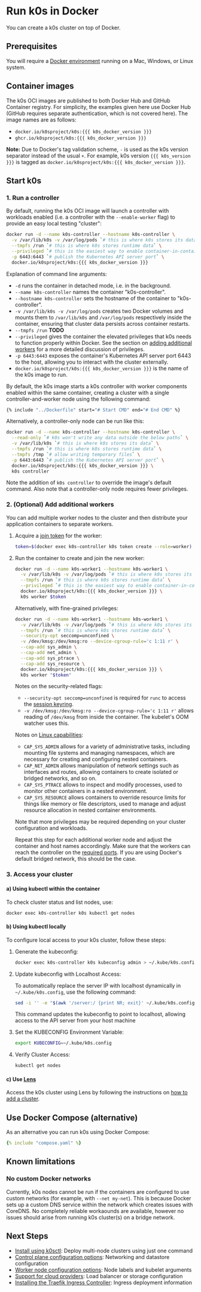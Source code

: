 # Run k0s in Docker

You can create a k0s cluster on top of Docker.

## Prerequisites

You will require a [Docker environment](https://docs.docker.com/get-docker/) running on a Mac, Windows, or Linux system.

## Container images

The k0s OCI images are published to both Docker Hub and GitHub Container
registry. For simplicity, the examples given here use Docker Hub (GitHub
requires separate authentication, which is not covered here). The image names
are as follows:

- `docker.io/k0sproject/k0s:{{{ k0s_docker_version }}}`
- `ghcr.io/k0sproject/k0s:{{{ k0s_docker_version }}}`

**Note:** Due to Docker's tag validation scheme, `-` is used as the k0s version
separator instead of the usual `+`. For example, k0s version `{{{ k0s_version
}}}` is tagged as `docker.io/k0sproject/k0s:{{{ k0s_docker_version }}}`.

## Start k0s

### 1. Run a controller

By default, running the k0s OCI image will launch a controller with workloads
enabled (i.e. a controller with the `--enable-worker` flag) to provide an easy
local testing "cluster":

```sh
docker run -d --name k0s-controller --hostname k0s-controller \
  -v /var/lib/k0s -v /var/log/pods `# this is where k0s stores its data` \
  --tmpfs /run `# this is where k0s stores runtime data` \
  --privileged `# this is the easiest way to enable container-in-container workloads` \
  -p 6443:6443 `# publish the Kubernetes API server port` \
  docker.io/k0sproject/k0s:{{{ k0s_docker_version }}}
```

Explanation of command line arguments:

- `-d` runs the container in detached mode, i.e. in the background.
- `--name k0s-controller` names the container "k0s-controller".
- `--hostname k0s-controller` sets the hostname of the container to
  "k0s-controller".
- `-v /var/lib/k0s -v /var/log/pods` creates two Docker volumes and mounts them
  to `/var/lib/k0s` and `/var/log/pods` respectively inside the container,
  ensuring that cluster data persists across container restarts.
- `--tmpfs /run` **TODO**
- `--privileged` gives the container the elevated privileges that k0s needs to
  function properly within Docker. See the section on [adding additional
  workers](#2-optional-add-additional-workers) for a more detailed discussion of
  privileges.
- `-p 6443:6443` exposes the container's Kubernetes API server port 6443 to the
  host, allowing you to interact with the cluster externally.
- `docker.io/k0sproject/k0s:{{{ k0s_docker_version }}}` is the name of the
  k0s image to run.

By default, the k0s image starts a k0s controller with worker components enabled
within the same container, creating a cluster with a single
controller-and-worker node using the following command:

```Dockerfile
{% include "../Dockerfile" start="# Start CMD" end="# End CMD" %}
```

Alternatively, a controller-only node can be run like this:

```sh
docker run -d --name k0s-controller --hostname k0s-controller \
  --read-only `# k0s won't write any data outside the below paths` \
  -v /var/lib/k0s `# this is where k0s stores its data` \
  --tmpfs /run `# this is where k0s stores runtime data` \
  --tmpfs /tmp `# allow writing temporary files` \
  -p 6443:6443 `# publish the Kubernetes API server port` \
  docker.io/k0sproject/k0s:{{{ k0s_docker_version }}} \
  k0s controller
```

Note the addition of `k0s controller` to override the image's default command.
Also note that a controller-only node requires fewer privileges.

### 2. (Optional) Add additional workers

You can add multiple worker nodes to the cluster and then distribute your
application containers to separate workers.

1. Acquire a [join token](k0s-multi-node.md#3-create-a-join-token) for the
   worker:

   ```sh
   token=$(docker exec k0s-controller k0s token create --role=worker)
   ```

2. Run the container to create and join the new worker:

   ```sh
   docker run -d --name k0s-worker1 --hostname k0s-worker1 \
     -v /var/lib/k0s -v /var/log/pods `# this is where k0s stores its data` \
     --tmpfs /run `# this is where k0s stores runtime data` \
     --privileged `# this is the easiest way to enable container-in-container workloads` \
     docker.io/k0sproject/k0s:{{{ k0s_docker_version }}} \
     k0s worker $token
   ```

   Alternatively, with fine-grained privileges:
   <!--
     This setup is partly repeated in compose.yaml. So if things change here,
     they should probably be reflected in compose.yaml as well.

     Ideally, this example would show a setup with a read-only root file system.
     Unfortunately, the entrypoint's DNS fixup needs to modify /etc/resolv.conf,
     so this is not an option at this time. The entrypoint could perhaps try to
     overmount /etc/resolv.conf, but that stunt is left for the future.
     Additional paths that should then be added as tmpfs:
     - /tmp
     - /etc/cni/net.d
     - /opt/cni/bin
   -->

   ```sh
   docker run -d --name k0s-worker1 --hostname k0s-worker1 \
     -v /var/lib/k0s -v /var/log/pods `# this is where k0s stores its data` \
     --tmpfs /run `# this is where k0s stores runtime data` \
     --security-opt seccomp=unconfined \
     -v /dev/kmsg:/dev/kmsg:ro --device-cgroup-rule='c 1:11 r' \
     --cap-add sys_admin \
     --cap-add net_admin \
     --cap-add sys_ptrace \
     --cap-add sys_resource \
     docker.io/k0sproject/k0s:{{{ k0s_docker_version }}} \
     k0s worker "$token"
   ```

   Notes on the security-related flags:

   - `--security-opt seccomp=unconfined` is required for `runc` to access the
     [session keyring].
   - `-v /dev/kmsg:/dev/kmsg:ro --device-cgroup-rule='c 1:11 r'` allows reading
     of `/dev/kmsg` from inside the container. The kubelet's OOM watcher uses
     this.
     <!-- check device type via `stat -c %Hr:%Lr /dev/kmsg`. -->
     <!--
       Upstream reference: https://github.com/euank/go-kmsg-parser/blob/v2.0.0/kmsgparser/kmsgparser.go#L60
       Also relevant: KubeletInUserNamespace feature gate (alpha since v1.22)
       https://kubernetes.io/docs/tasks/administer-cluster/kubelet-in-userns/
     -->

   Notes on [Linux capabilities]:

   - `CAP_SYS_ADMIN` allows for a variety of administrative tasks, including
     mounting file systems and managing namespaces, which are necessary for
     creating and configuring nested containers.
   - `CAP_NET_ADMIN` allows manipulation of network settings such as interfaces
     and routes, allowing containers to create isolated or bridged networks, and
     so on.
   - `CAP_SYS_PTRACE` allows to inspect and modify processes, used to monitor
     other containers in a nested environment.
     <!--
       Omitting this results in not being able to start containers
       ("RunContainerError")
     -->
   - `CAP_SYS_RESOURCE` allows containers to override resource limits for things
     like memory or file descriptors, used to manage and adjust resource
     allocation in nested container environments.
     <!--
       Omitting this results in "runc create failed: unable to start container
       process: can't get final child's PID from pipe: EOF: unknown"
     -->

   Note that more privileges may be required depending on your cluster
   configuration and workloads.

   Repeat this step for each additional worker node and adjust the container and
   host names accordingly. Make sure that the workers can reach the controller
   on the [required ports]. If you are using Docker's default bridged network,
   this should be the case.

[session keyring]: https://www.man7.org/linux/man-pages/man7/session-keyring.7.html
[Linux capabilities]: https://www.man7.org/linux/man-pages/man7/capabilities.7.html
[required ports]: networking.md#controller-worker-communication

### 3. Access your cluster

#### a) Using kubectl within the container

To check cluster status and list nodes, use:

```sh
docker exec k0s-controller k0s kubectl get nodes
```

#### b) Using kubectl locally

To configure local access to your k0s cluster, follow these steps:

1. Generate the kubeconfig:

    ```sh
    docker exec k0s-controller k0s kubeconfig admin > ~/.kube/k0s.config
    ```

2. Update kubeconfig with Localhost Access:

    To automatically replace the server IP with localhost dynamically in `~/.kube/k0s.config`, use the following command:

    ```sh
    sed -i '' -e "$(awk '/server:/ {print NR; exit}' ~/.kube/k0s.config)s|https://.*:6443|https://localhost:6443|" ~/.kube/k0s.config
    ```

    This command updates the kubeconfig to point to localhost, allowing access to the API server from your host machine

3. Set the KUBECONFIG Environment Variable:

    ```sh
    export KUBECONFIG=~/.kube/k0s.config
    ```

4. Verify Cluster Access:

    ```sh
    kubectl get nodes
    ```

#### c) Use [Lens]

Access the k0s cluster using Lens by following the instructions on [how to add a
cluster].

[Lens]: https://k8slens.dev/
[how to add a cluster]: https://docs.k8slens.dev/getting-started/add-cluster/

## Use Docker Compose (alternative)

As an alternative you can run k0s using Docker Compose:

<!-- Kept in its own file to ease local testing. -->
```yaml
{% include "compose.yaml" %}
```

## Known limitations

### No custom Docker networks

Currently, k0s nodes cannot be run if the containers are configured to use custom networks (for example, with `--net my-net`). This is because Docker sets up a custom DNS service within the network which creates issues with CoreDNS. No completely reliable workaounds are available, however no issues should arise from running k0s cluster(s) on a bridge network.

## Next Steps

- [Install using k0sctl](k0sctl-install.md): Deploy multi-node clusters using just one command
- [Control plane configuration options](configuration.md): Networking and datastore configuration
- [Worker node configuration options](worker-node-config.md): Node labels and kubelet arguments
- [Support for cloud providers](cloud-providers.md): Load balancer or storage configuration
- [Installing the Traefik Ingress Controller](examples/traefik-ingress.md): Ingress deployment information

